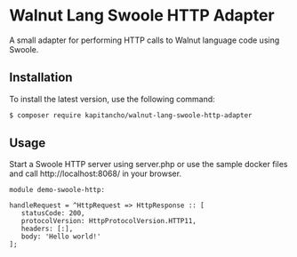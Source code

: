 # Walnut Lang Swoole HTTP Adapter
A small adapter for performing HTTP calls to Walnut language code using Swoole.

## Installation

To install the latest version, use the following command:

```bash
$ composer require kapitancho/walnut-lang-swoole-http-adapter
```

## Usage

Start a Swoole HTTP server using server.php or use the sample docker files 
and call http://localhost:8068/ in your browser.

```walnut-lang
module demo-swoole-http:

handleRequest = ^HttpRequest => HttpResponse :: [
   statusCode: 200,
   protocolVersion: HttpProtocolVersion.HTTP11,
   headers: [:],
   body: 'Hello world!'
];
```
